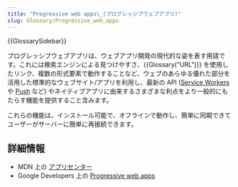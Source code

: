 ```yaml
---
title: "Progressive web apps\_(プログレッシブウェブアプリ)"
slug: Glossary/Progressive_web_apps
---
```


{{GlossarySidebar}}

プログレッシブウェブアプリは、ウェブアプリ開発の現代的な姿を表す用語です。これには検索エンジンによる見つけやすさ、{{Glossary("URL")}} を使用したリンク、複数の形式要素で動作することなど、ウェブのあらゆる優れた部分を活用した標準的なウェブサイト/アプリを利用し、最新の API ([Service Workers](/ja/docs/Web/API/Service_Worker_API) や [Push](/ja/docs/Web/API/Push_API) など) やネイティブアプリに由来するさまざまな利点をより一般的にもたらす機能を提供すること含みます。

これらの機能は、インストール可能で、オフラインで動作し、簡単に同期できてユーザーがサーバーに簡単に再接続できます。

## 詳細情報

- MDN 上の [アプリセンター](/ja/docs/Web/Apps)
- Google Developers 上の [Progressive web apps](https://developers.google.com/web/progressive-web-apps)
